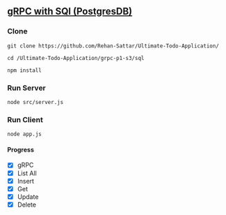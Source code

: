 ## [gRPC with SQl (PostgresDB)](https://github.com/Rehan-Sattar/Ultimate-Todo-Application/tree/master/grpc-p1-s3/sql)

### Clone
```
git clone https://github.com/Rehan-Sattar/Ultimate-Todo-Application/

cd /Ultimate-Todo-Application/grpc-p1-s3/sql

npm install
```

### Run Server
```
node src/server.js
```
### Run Client
```
node app.js
```

#### Progress
- [x] gRPC
- [x] List All
- [x] Insert
- [x] Get
- [x] Update
- [x] Delete
